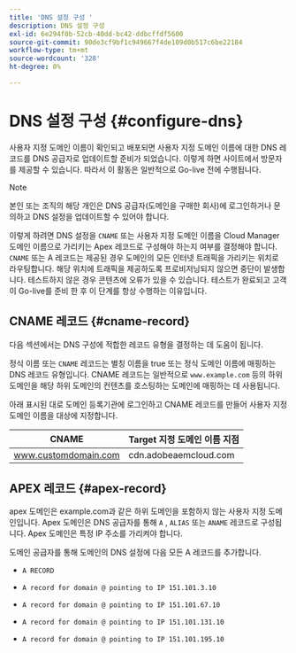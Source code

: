 ```yaml
---
title: 'DNS 설정 구성 '
description: DNS 설정 구성
exl-id: 6e294f0b-52cb-40dd-bc42-ddbcffdf5600
source-git-commit: 90de3cf9bf1c949667f4de109d0b517c6be22184
workflow-type: tm+mt
source-wordcount: '328'
ht-degree: 0%

---
```


# DNS 설정 구성 {#configure-dns}

사용자 지정 도메인 이름이 확인되고 배포되면 사용자 지정 도메인 이름에 대한 DNS 레코드를 DNS 공급자로 업데이트할 준비가 되었습니다. 이렇게 하면 사이트에서 방문자를 제공할 수 있습니다. 따라서 이 활동은 일반적으로 Go-live 전에 수행됩니다.

>[!NOTE]
>본인 또는 조직의 해당 개인은 DNS 공급자(도메인을 구매한 회사)에 로그인하거나 문의하고 DNS 설정을 업데이트할 수 있어야 합니다.

이렇게 하려면 DNS 설정을 `CNAME` 또는 사용자 지정 도메인 이름을 Cloud Manager 도메인 이름으로 가리키는 Apex 레코드로 구성해야 하는지 여부를 결정해야 합니다. `CNAME` 또는 A 레코드는 제공된 경우 도메인의 모든 인터넷 트래픽을 가리키는 위치로 라우팅합니다. 해당 위치에 트래픽을 제공하도록 프로비저닝되지 않으면 중단이 발생합니다. 테스트하지 않은 경우 콘텐츠에 오류가 있을 수 있습니다. 테스트가 완료되고 고객이 Go-live를 준비 한 후 이 단계를 항상 수행하는 이유입니다.

## CNAME 레코드 {#cname-record}

다음 섹션에서는 DNS 구성에 적합한 레코드 유형을 결정하는 데 도움이 됩니다.

정식 이름 또는 `CNAME` 레코드는 별칭 이름을 true 또는 정식 도메인 이름에 매핑하는 DNS 레코드 유형입니다. CNAME 레코드는 일반적으로 `www.example.com` 등의 하위 도메인을 해당 하위 도메인의 컨텐츠를 호스팅하는 도메인에 매핑하는 데 사용됩니다.

아래 표시된 대로 도메인 등록기관에 로그인하고 CNAME 레코드를 만들어 사용자 지정 도메인 이름을 대상에 지정합니다.

| CNAME | Target 지정 도메인 이름 지점 |
|--- |--- |
| www.customdomain.com | cdn.adobeaemcloud.com |

## APEX 레코드 {#apex-record}

apex 도메인은 example.com과 같은 하위 도메인을 포함하지 않는 사용자 지정 도메인입니다. Apex 도메인은 DNS 공급자를 통해 `A` , `ALIAS` 또는 `ANAME` 레코드로 구성됩니다. Apex 도메인은 특정 IP 주소를 가리켜야 합니다.

도메인 공급자를 통해 도메인의 DNS 설정에 다음 모든 A 레코드를 추가합니다.

* `A RECORD`

* `A record for domain @ pointing to IP 151.101.3.10`

* `A record for domain @ pointing to IP 151.101.67.10`

* `A record for domain @ pointing to IP 151.101.131.10`

* `A record for domain @ pointing to IP 151.101.195.10`

